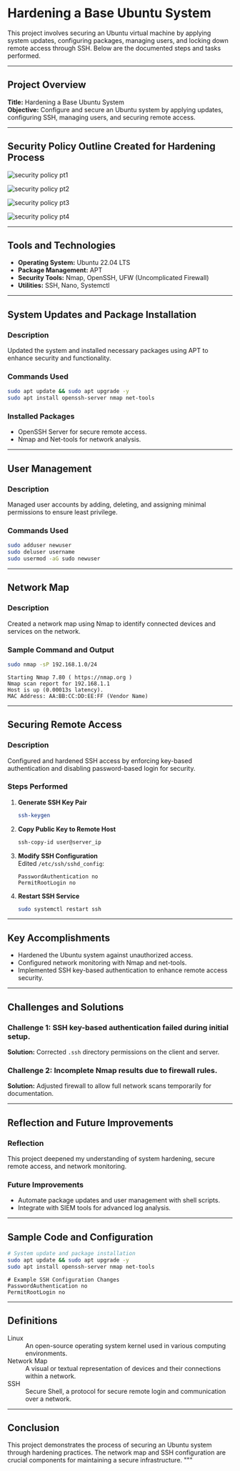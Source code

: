 # Hardening a Base Ubuntu System

This project involves securing an Ubuntu virtual machine by applying system updates, configuring packages, managing users, and locking down remote access through SSH. Below are the documented steps and tasks performed.

---

## Project Overview

**Title:** Hardening a Base Ubuntu System  
**Objective:** Configure and secure an Ubuntu system by applying updates, configuring SSH, managing users, and securing remote access.

---

## Security Policy Outline Created for Hardening Process

![security policy pt1](securitypolicy1.jpeg)

![security policy pt2](securitypolicy2.jpeg)

![security policy pt3](securitypolicy3.jpeg)

![security policy pt4](securitypolicy4.jpeg)

---

## Tools and Technologies

- **Operating System:** Ubuntu 22.04 LTS  
- **Package Management:** APT  
- **Security Tools:** Nmap, OpenSSH, UFW (Uncomplicated Firewall)  
- **Utilities:** SSH, Nano, Systemctl  

---

## System Updates and Package Installation

### Description  
Updated the system and installed necessary packages using APT to enhance security and functionality.

### Commands Used  
```bash
sudo apt update && sudo apt upgrade -y
sudo apt install openssh-server nmap net-tools
```

### Installed Packages  
- OpenSSH Server for secure remote access.  
- Nmap and Net-tools for network analysis.

---

## User Management

### Description  
Managed user accounts by adding, deleting, and assigning minimal permissions to ensure least privilege.

### Commands Used  
```bash
sudo adduser newuser
sudo deluser username
sudo usermod -aG sudo newuser
```

---

## Network Map

### Description  
Created a network map using Nmap to identify connected devices and services on the network.

### Sample Command and Output  
```bash
sudo nmap -sP 192.168.1.0/24
```

```plaintext
Starting Nmap 7.80 ( https://nmap.org )
Nmap scan report for 192.168.1.1
Host is up (0.00013s latency).
MAC Address: AA:BB:CC:DD:EE:FF (Vendor Name)
```

---

## Securing Remote Access

### Description  
Configured and hardened SSH access by enforcing key-based authentication and disabling password-based login for security.

### Steps Performed  
1. **Generate SSH Key Pair**  
   ```bash
   ssh-keygen
   ```
   
2. **Copy Public Key to Remote Host**  
   ```bash
   ssh-copy-id user@server_ip
   ```

3. **Modify SSH Configuration**  
   Edited `/etc/ssh/sshd_config`:  
   ```plaintext
   PasswordAuthentication no
   PermitRootLogin no
   ```

4. **Restart SSH Service**  
   ```bash
   sudo systemctl restart ssh
   ```

---

## Key Accomplishments

- Hardened the Ubuntu system against unauthorized access.
- Configured network monitoring with Nmap and net-tools.
- Implemented SSH key-based authentication to enhance remote access security.

---

## Challenges and Solutions

### Challenge 1: SSH key-based authentication failed during initial setup.  
**Solution:** Corrected `.ssh` directory permissions on the client and server.

### Challenge 2: Incomplete Nmap results due to firewall rules.  
**Solution:** Adjusted firewall to allow full network scans temporarily for documentation.

---

## Reflection and Future Improvements

### Reflection  
This project deepened my understanding of system hardening, secure remote access, and network monitoring.

### Future Improvements  
- Automate package updates and user management with shell scripts.  
- Integrate with SIEM tools for advanced log analysis.

---

## Sample Code and Configuration

```bash
# System update and package installation
sudo apt update && sudo apt upgrade -y
sudo apt install openssh-server nmap net-tools
```

```plaintext
# Example SSH Configuration Changes
PasswordAuthentication no
PermitRootLogin no
```

---

## Definitions

<dl>
<dt>Linux</dt>
<dd>An open-source operating system kernel used in various computing environments.</dd>
<dt>Network Map</dt>
<dd>A visual or textual representation of devices and their connections within a network.</dd>
<dt>SSH</dt>
<dd>Secure Shell, a protocol for secure remote login and communication over a network.</dd>
</dl>

---

## Conclusion

This project demonstrates the process of securing an Ubuntu system through hardening practices. The network map and SSH configuration are crucial components for maintaining a secure infrastructure.
"""
